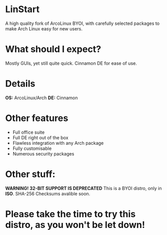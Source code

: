 # LinStart
A high quality fork of ArcoLinux BYOI, with carefully selected packages to make Arch Linux easy for new users.

# What should I expect?
Mostly GUIs, yet still quite quick. Cinnamon DE for ease of use.

# Details
**OS:** ArcoLinux/Arch
**DE:** Cinnamon

# Other features
- Full office suite
- Full DE right out of the box
- Flawless integration with any Arch package
- Fully customisable
- Numerous security packages

# Other stuff:
**WARNING! 32-BIT SUPPORT IS DEPRECATED**
This is a BYOI distro, only in **ISO**. SHA-256 Checksums avalible soon.

# Please take the time to try this distro, as you won't be let down!
